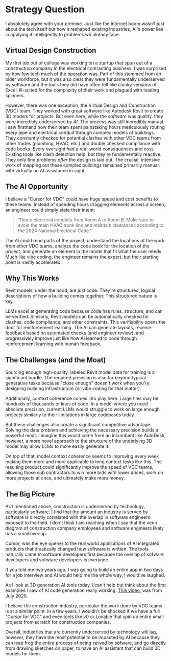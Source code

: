 # Strategy Question

I absolutely agree with your premise. Just like the internet boom wasn't just about the tech itself but how it reshaped existing industries, AI's power lies in applying it intelligently to problems we already face.

## Virtual Design Construction

My first job out of college was working on a startup that spun out of a construction company in the electrical contracting business. I was surprised by how low tech much of the operation was. Part of this stemmed from an older workforce, but it was also clear they were fundamentally underserved by software and the tools they _did_ have often felt like clunky versions of Excel, ill-suited for the complexity of their work and plagued with loading spinners.

However, there was one exception, the Virtual Design and Construction (VDC) team. They worked with great software like Autodesk Revit to create 3D models for projects. But even here, while the _software_ was quality, they were incredibly underserved by _AI_. The process was still incredibly manual. I saw firsthand how their team spent painstaking hours meticulously routing every pipe and electrical conduit through complex models of buildings. They constantly checked for potential clashes with other VDC teams from other trades (plumbing, HVAC, etc.) and double checked compliance with code books. Every oversight had a real-world consequences and cost. Existing tools like clash detection help, but they're fundamentally reactive. They only find problems _after_ the design is laid out. The crucial, intensive work of mapping out these complex buildings remained primarily manual, with virtually no AI assistance in sight.

## The AI Opportunity

I believe a "Cursor for VDC" could have huge speed and cost benefits to these teams. Instead of spending hours dragging elements across a screen, an engineer could simply state their intent:

> "Route electrical conduits from Room A to Room B. Make sure to avoid the main HVAC trunk line and maintain clearances according to the 2024 National Electrical Code."

The AI could read parts of the project, understand the locations of the work from other VDC teams, analyze the code book for the location of the project, and generate an element in the model that fit what the user needs. Much like vibe coding, the engineer remains the expert, but their starting point is vastly accelerated.

## Why This Works

Revit models, under the hood, are just code. They're structured, logical descriptions of how a building comes together. This structured nature is key.

LLMs excel at generating code because code has rules, structure, and can be verified. Similarly, Revit models can be automatically checked for clashes, code compliance, and other constraints. This verifiability opens the door for reinforcement learning. The AI can generate layouts, receive feedback based on automated checks (and engineer review), and progressively improve just like how AI learned to code through reinforcement learning with human feedback.

## The Challenges (and the Moat)

Sourcing enough high-quality, labeled Revit model data for training is a significant hurdle. The required precision is also far beyond typical generative tasks because "close enough" doesn't work when you're designing building infrastructure (or vibe coding for that matter).

Additionally, context coherence comes into play here. Large files may be hundreds of thousands of lines of code. In a model where you need absolute precision, current LLMs would struggle to work on large enough projects similarly to their limitations in large codebases today.

But these challenges also create a significant competitive advantage. Solving the data problem and achieving the necessary precision builds a powerful moat. I imagine this would come from an incumbent like AutoDesk, however, a more novel approach to the structure of the underlying 3D model may allow LLMs to more easily generate it.

On top of that, model context coherence seems to improving every week making them more and more applicable to long context tasks like this. The resulting product could significantly improve the speed of VDC teams, allowing those sub contractors to win more bids with lower prices, work on more projects at once, and ultimately make more money.

## The Big Picture

As I mentioned above, construction is underserved by technology, particularly software. I find that the amount an industry is served by software is directly correlated with the overlap in software engineers exposed to the field. I don't think I am reaching when I say that the venn diagram of construction company employees and software engineers likely has a small overlap.

Cursor, was the eye opener to the real world applications of AI integrated products that drastically changed how software is written. The tools naturally came to software developers first because the overlap of sofware developers and sofwtare developers is everyone.

If you told me two years ago, I was going to build an entire app in two days for a job interview and AI would help me the whole way, I would've laughed.

As I look at 3D generation AI tools today, I can't help but think about the first examples I saw of AI code generation really working. [This video](https://x.com/sharifshameem/status/1284095222939451393), was from July 2020.

I believe the construction industry, particular the work done by VDC teams is at a similar point. In a few years, I wouldn't be shocked if we have a full "Cursor for VDC" and even tools like v0 or Lovable that spin up entire small projects from scratch for construction companies.

Overall, industries that are currently underserved by technology will lag, however, they have the most potential to be impacted by AI because they can leap frog the entire process of being served by sofware, and go directly from drawing sketches on paper, to have an AI assistant that can build 3D models for them.
